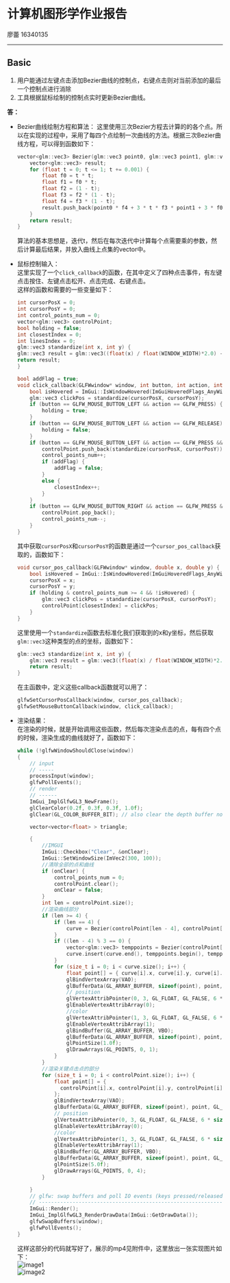 ﻿# 计算机图形学作业报告

 廖蕾 16340135

---
## Basic
1. 用户能通过左键点击添加Bezier曲线的控制点，右键点击则对当前添加的最后一个控制点进行消除 
2. 工具根据鼠标绘制的控制点实时更新Bezier曲线。   

**答：**  

- Bezier曲线绘制方程和算法：
    这里使用三次Bezier方程去计算的的各个点。所以在实现的过程中，采用了每四个点绘制一次曲线的方法。根据三次Bezier曲线方程，可以得到函数如下：

    ```C++
    vector<glm::vec3> Bezier(glm::vec3 point0, glm::vec3 point1, glm::vec3 point3, glm::vec3 point4) {
    	vector<glm::vec3> result;
    	for (float t = 0; t <= 1; t += 0.001) {
    		float f0 = t * t;
    		float f1 = f0 * t;
    		float f2 = (1 - t);
    		float f3 = f2 * (1 - t);
    		float f4 = f3 * (1 - t);
    		result.push_back(point0 * f4 + 3 * t * f3 * point1 + 3 * f0 * f2 * point3 + point4 * f1);
    	}
    	return result;
    }
    ```
    算法的基本思想是，迭代t，然后在每次迭代中计算每个点需要乘的参数，然后计算最后结果，并放入曲线上点集的vector中。  

- 鼠标控制输入：  
    这里实现了一个```click_callback```的函数，在其中定义了四种点击事件，有左键点击按住、左键点击松开、点击完成、右键点击。  
    这样的函数和需要的一些变量如下：  

    ```C++
    int cursorPosX = 0;
    int cursorPosY = 0;
    int control_points_num = 0;
    vector<glm::vec3> controlPoint;
    bool holding = false;
    int closestIndex = 0;
    int linesIndex = 0;
    glm::vec3 standardize(int x, int y) {
	glm::vec3 result = glm::vec3((float(x) / float(WINDOW_WIDTH)*2.0) - 1, -((float(y) / float(WINDOW_HEIGHT) * 2) - 1), 0.0f);
	return result;
    }
 
    bool addFlag = true;
    void click_callback(GLFWwindow* window, int button, int action, int mods) {
    	bool isHovered = ImGui::IsWindowHovered(ImGuiHoveredFlags_AnyWindow);
    	glm::vec3 clickPos = standardize(cursorPosX, cursorPosY);
    	if (button == GLFW_MOUSE_BUTTON_LEFT && action == GLFW_PRESS) {
    		holding = true;
    	}
    	if (button == GLFW_MOUSE_BUTTON_LEFT && action == GLFW_RELEASE) {
    		holding = false;
    	}
    	if (button == GLFW_MOUSE_BUTTON_LEFT && action == GLFW_PRESS && !isHovered) {
    		controlPoint.push_back(standardize(cursorPosX, cursorPosY));
    		control_points_num++;
    		if (addFlag) {
    			addFlag = false;
    		}
    		else {
    			closestIndex++;
    		}
    	}
    	if (button == GLFW_MOUSE_BUTTON_RIGHT && action == GLFW_PRESS && control_points_num > 0 && !isHovered) {
    		controlPoint.pop_back();
    		control_points_num--;
    	}
    }
    ```  
    
    其中获取```cursorPosX```和```cursorPosY```的函数是通过一个```cursor_pos_callback```获取的，函数如下：  

    ```C++
    void cursor_pos_callback(GLFWwindow* window, double x, double y) {
    	bool isHovered = ImGui::IsWindowHovered(ImGuiHoveredFlags_AnyWindow);
    	cursorPosX = x;
    	cursorPosY = y;
    	if (holding & control_points_num >= 4 && !isHovered) {
    		glm::vec3 clickPos = standardize(cursorPosX, cursorPosY);
    		controlPoint[closestIndex] = clickPos;
    	}
    }
    ```  
    
    这里使用一个```standardize```函数去标准化我们获取到的x和y坐标，然后获取```glm::vec3```这种类型的点的坐标，函数如下：  
    
    ```C++
    glm::vec3 standardize(int x, int y) {
    	glm::vec3 result = glm::vec3((float(x) / float(WINDOW_WIDTH)*2.0) - 1, -((float(y) / float(WINDOW_HEIGHT) * 2) - 1), 0.0f);
    	return result;
    }
    ```
    
    在主函数中，定义这些callback函数就可以用了：  
    ```C++
    glfwSetCursorPosCallback(window, cursor_pos_callback);
	glfwSetMouseButtonCallback(window, click_callback);
    ```

- 渲染结果：  
    在渲染的时候，就是开始调用这些函数，然后每次渲染点击的点，每有四个点的时候，渲染生成的曲线就好了，函数如下：  

    ```C++
    while (!glfwWindowShouldClose(window))
	{
		// input
		// -----
		processInput(window);
		glfwPollEvents();
		// render
		// ------
		ImGui_ImplGlfwGL3_NewFrame();
		glClearColor(0.2f, 0.3f, 0.3f, 1.0f);
		glClear(GL_COLOR_BUFFER_BIT); // also clear the depth buffer now

		vector<vector<float> > triangle;

		{
		    //IMGUI
			ImGui::Checkbox("Clear", &onClear);
			ImGui::SetWindowSize(ImVec2(300, 100));
			//清除全部的点和曲线
			if (onClear) {
				control_points_num = 0;
				controlPoint.clear();
				onClear = false;
			}
			int len = controlPoint.size();
			//渲染曲线部分
			if (len >= 4) {	
				if (len == 4) {
					curve = Bezier(controlPoint[len - 4], controlPoint[len - 3], controlPoint[len - 2], controlPoint[len - 1]);
				}
				if ((len - 4) % 3 == 0) {
					vector<glm::vec3> temppoints = Bezier(controlPoint[len - 4], controlPoint[len - 3], controlPoint[len - 2], controlPoint[len - 1]);
					curve.insert(curve.end(), temppoints.begin(), temppoints.end());
				}
				for (size_t i = 0; i < curve.size(); i++) {
					float point[] = { curve[i].x, curve[i].y, curve[i].z, color[0], color[1], color[2] };
					glBindVertexArray(VAO);
					glBufferData(GL_ARRAY_BUFFER, sizeof(point), point, GL_STATIC_DRAW);
					// position
					glVertexAttribPointer(0, 3, GL_FLOAT, GL_FALSE, 6 * sizeof(float), (void*)0);
					glEnableVertexAttribArray(0);
					//color
					glVertexAttribPointer(1, 3, GL_FLOAT, GL_FALSE, 6 * sizeof(float), (void*)(3 * sizeof(float)));
					glEnableVertexAttribArray(1);
					glBindBuffer(GL_ARRAY_BUFFER, VBO);
					glBufferData(GL_ARRAY_BUFFER, sizeof(point), point, GL_STATIC_DRAW);
					glPointSize(1.0f);
					glDrawArrays(GL_POINTS, 0, 1);
				}
			}
			//渲染关键点击点的部分
			for (size_t i = 0; i < controlPoint.size(); i++) {
				float point[] = {
				  controlPoint[i].x, controlPoint[i].y, controlPoint[i].z, color[0], color[1], color[2],
				};
				glBindVertexArray(VAO);
				glBufferData(GL_ARRAY_BUFFER, sizeof(point), point, GL_STATIC_DRAW);
				// position
				glVertexAttribPointer(0, 3, GL_FLOAT, GL_FALSE, 6 * sizeof(float), (void*)0);
				glEnableVertexAttribArray(0);
				//color
				glVertexAttribPointer(1, 3, GL_FLOAT, GL_FALSE, 6 * sizeof(float), (void*)(3 * sizeof(float)));
				glEnableVertexAttribArray(1);
				glBindBuffer(GL_ARRAY_BUFFER, VBO);
				glBufferData(GL_ARRAY_BUFFER, sizeof(point), point, GL_STATIC_DRAW);
				glPointSize(5.0f);
				glDrawArrays(GL_POINTS, 0, 4);
			}

		}
		// glfw: swap buffers and poll IO events (keys pressed/released, mouse moved etc.)
		// -------------------------------------------------------------------------------
		ImGui::Render();
		ImGui_ImplGlfwGL3_RenderDrawData(ImGui::GetDrawData());
		glfwSwapBuffers(window);
		glfwPollEvents();
	}
    ```  
    
    这样这部分的代码就写好了，展示的mp4见附件中，这里放出一张实现图片如下：  
    ![image1][1]  
    ![image2][2]


  [1]: https://img-blog.csdnimg.cn/20190529103004533.png?x-oss-process=image/watermark,type_ZmFuZ3poZW5naGVpdGk,shadow_10,text_aHR0cHM6Ly9ibG9nLmNzZG4ubmV0L0VtaWx5Qmx1c2U=,size_16,color_FFFFFF,t_70
  [2]: https://img-blog.csdnimg.cn/20190529103206165.png?x-oss-process=image/watermark,type_ZmFuZ3poZW5naGVpdGk,shadow_10,text_aHR0cHM6Ly9ibG9nLmNzZG4ubmV0L0VtaWx5Qmx1c2U=,size_16,color_FFFFFF,t_70
